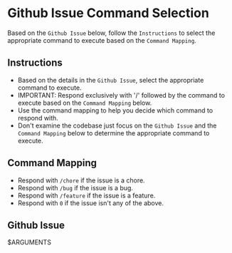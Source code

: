 # Github Issue Command Selection

Based on the `Github Issue` below, follow the `Instructions` to select the appropriate command to execute based on the `Command Mapping`.

## Instructions

- Based on the details in the `Github Issue`, select the appropriate command to execute.
- IMPORTANT: Respond exclusively with '/' followed by the command to execute based on the `Command Mapping` below.
- Use the command mapping to help you decide which command to respond with.
- Don't examine the codebase just focus on the `Github Issue` and the `Command Mapping` below to determine the appropriate command to execute.

## Command Mapping

- Respond with `/chore` if the issue is a chore.
- Respond with `/bug` if the issue is a bug.
- Respond with `/feature` if the issue is a feature.
- Respond with `0` if the issue isn't any of the above.

## Github Issue

$ARGUMENTS